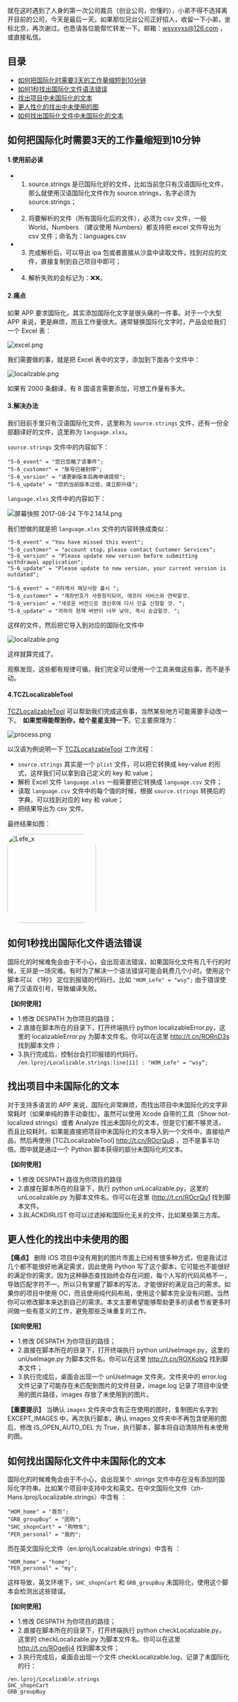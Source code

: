 就在这时遇到了人身的第一次公司裁员（创业公司，你懂的），小弟不得不选择离开目前的公司，今天是最后一天。如果那位兄台公司正好招人，收留一下小弟，坐标北京，再次谢过。也恳请各位能帮忙转发一下。邮箱：wsyxyxs@126.com ，或直接私信。

## 目录
* [如何把国际化时需要3天的工作量缩短到10分钟](#如何把国际化时需要3天的工作量缩短到10分钟)
* [如何1秒找出国际化文件语法错误](#如何1秒找出国际化文件语法错误)
* [找出项目中未国际化的文本](#找出项目中未国际化的文本)
* [更人性化的找出中未使用的图](#更人性化的找出中未使用的图)
* [如何找出国际化文件中未国际化的文本](#如何找出国际化文件中未国际化的文本)

## 如何把国际化时需要3天的工作量缩短到10分钟

#### 1.使用前必读
- 1. source.strings 是已国际化好的文件，比如当前您只有汉语国际化文件，那么就使用汉语国际化文件作为 source.strings，名字必须为 source.strings；
- 2. 将要解析的文件（所有国际化后的文件），必须为 csv 文件，一般 World，Numbers （建议使用 Numbers）都支持把 excel 文件导出为 csv 文件；命名为：languages.csv 
- 3. 完成解析后，可以导出 ipa 包或者直接从沙盒中读取文件，找到对应的文件，直接复制到自己项目中即可；
- 4. 解析失败的会标记为：❌❌。

#### 2.痛点
如果 APP 要求国际化，其实添加国际化文字是很头痛的一件事。对于一个大型 
APP 来说，更是麻烦，而且工作量很大。通常替换国际化文字时，产品会给我们一个 Excel 表：

![excel.png](http://upload-images.jianshu.io/upload_images/1664496-bcd911a268c2c574.png?imageMogr2/auto-orient/strip%7CimageView2/2/w/1240)

我们需要做的事，就是把 Excel 表中的文字，添加到下面各个文件中：

![locailzable.png](http://upload-images.jianshu.io/upload_images/1664496-c612ff30b7cb26f6.png?imageMogr2/auto-orient/strip%7CimageView2/2/w/1240)

如果有 2000 条翻译，有 8 国语言需要添加，可想工作量有多大。

#### 3.解决办法
我们目前手里只有汉语国际化文件，这里称为 `source.strings` 文件，还有一份全部翻译好的文件，这里称为 `language.xlxs`。

`source.strings` 文件中的内容如下：

```
"5-6_event" = "您已忽略了该事件";
"5-6_customer" = "账号已被封停";
"5-6_version" = "请更新版本后再申请提现";
"5-6_update" = "您的当前版本过低，请立即升级";
```

`language.xlxs` 文件中的内容如下：

![屏幕快照 2017-08-24 下午2.14.14.png](http://upload-images.jianshu.io/upload_images/1664496-dae9f3040de68c75.png?imageMogr2/auto-orient/strip%7CimageView2/2/w/1240)

我们想做的就是把 `language.xlxs` 文件的内容转换成类似：
```
"5-6_event" = "You have missed this event";
"5-6_customer" = "account stop，please contact Customer Services";
"5-6_version" = "Please update new version before submitting withdrawal application";
"5-6_update" = "Please update to new version, your current version is outdated";
```

```
"5-6_event" = "귀하께서 해당사항 홀시 ";
"5-6_customer" = "계좌번호가 사용정지되어, 애프터 서비스와 연락할것. 
"5-6_version" = "새로운 버전으로 갱신후에 다시 인출 신청할 것. ";
"5-6_update" = "귀하의 현재 버번이 너무 낮아, 즉시 승급할것. ";
```
这样的文件，然后把它导入到对应的国际化文件中

![locailzable.png](http://upload-images.jianshu.io/upload_images/1664496-93f1d3caf030a360.png?imageMogr2/auto-orient/strip%7CimageView2/2/w/1240)

这样就算完成了。

观察发现，这些都有规律可循，我们完全可以使用一个工具来做这些事，而不是手动。

#### 4.TCZLocalizableTool
[TCZLocalizableTool](https://github.com/lefex/TCZLocalizableTool) 可以帮助我们完成这些事，当然某些地方可能需要手动改一下。　**如果觉得能帮到你，给个星星支持一下**。它主要原理为：


![process.png](http://upload-images.jianshu.io/upload_images/1664496-b5293bcfe41a2a62.png?imageMogr2/auto-orient/strip%7CimageView2/2/w/1240)

以汉语为例说明一下 [TCZLocalizableTool](https://github.com/lefex/TCZLocalizableTool) 工作流程：

- `source.strings` 其实是一个 `plist` 文件，可以把它转换成 key-value 的形式，这样我们可以拿到自己定义的 key 和 value；
- 解析 Excel 文件 `language.xlxs` 一般需要把它转换成 `language.csv` 文件；
- 读取 `language.csv` 文件中的每个值的时候，根据 `source.strings` 转换后的字典，可以找到对应的 key 和 value；
- 把结果导出为 csv 文件。

最终结果如图：

<img style="border-radius: 30px" src="http://upload-images.jianshu.io/upload_images/1664496-f66d9a1353134420.png?imageMogr2/auto-orient/strip%7CimageView2/2/w/1240" title="Lefe_x" width="200"/>


## 如何1秒找出国际化文件语法错误

国际化的时候难免会由于不小心，会出现语法错误，如果国际化文件有几千行的时候，无非是一场灾难。有时为了解决一个语法错误可能会耗费几个小时。使用这个脚本可以 《1秒》 定位到报错的代码行。比如 `"HOM_Lefe" = "wsy“;` 由于错误使用了汉语双引号，导致编译失败。

**【如何使用】**
* 1.修改 DESPATH 为你项目的路径；
* 2.直接在脚本所在的目录下，打开终端执行 python localizableError.py，这里的 localizableError.py 为脚本文件名。你可以在这里 http://t.cn/RORnD3s 找到脚本文件；
* 3.执行完成后，控制台会打印报错的代码行。
`/en.lproj/Localizable.strings:line[11] : "HOM_Lefe" = "wsy“;`

## 找出项目中未国际化的文本

对于支持多语言的 APP 来说，国际化非常麻烦，而找出项目中未国际化的文字非常耗时（如果单纯的靠手动查找）。虽然可以使用 Xcode 自带的工具（Show not-localized strings）或者 Analyze 找出未国际化的文本，但是它们都不够灵活，而且比较耗时。如果能直接把项目中未国际化的文本导入到一个文件中，直接给产品，然后再使用 [TCZLocalizableTool] http://t.cn/ROcrQuB ，岂不是事半功倍。图中就是通过一个 Python 脚本获得的部分未国际化的文本。

**【如何使用】**
* 1.修改 DESPATH 路径为你项目的路径
* 2.直接在脚本所在的目录下，执行 python unLocalizable.py，这里的 unLocalizable.py 为脚本文件名。你可以在这里 (http://t.cn/ROcrQu1 找到脚本文件。
* 3.BLACKDIRLIST 你可以过滤掉和国际化无关的文件，比如某些第三方库。


## 更人性化的找出中未使用的图

**【痛点】**
删除 iOS 项目中没有用到的图片市面上已经有很多种方式，但是我试过几个都不能很好地满足需求，因此使用 Python 写了这个脚本，它可能也不能很好的满足你的需求，因为这种静态查找始终会存在问题，每个人写的代码风格不一，导致匹配字符不一。所以只有掌握了脚本的写法，才能很好的满足自己的需求。如果你的项目中使用 OC，而且使用纯代码布局，使用这个脚本完全没有问题。当然你可以修改脚本来达到自己的需求。本文主要希望能够帮助更多的读者节省更多时间做一些有意义的工作，避免那些乏味重复的工作。

**【如何使用】**
* 1.修改 DESPATH 为你项目的路径；
* 2.直接在脚本所在的目录下，打开终端执行 python unUseImage.py，这里的 unUseImage.py 为脚本文件名。你可以在这里 http://t.cn/ROXKobQ 找到脚本文件；
* 3.执行完成后，桌面会出现一个 unUseImage 文件夹。文件夹中的 error.log 文件记录了可能存在未匹配到图片的文件目录，image.log 记录了项目中没使用的图片路径，images 存放了未使用到的图片。

**【重要提示】**
当确认 `images` 文件夹中含有正在使用的图时，复制图片名字到 EXCEPT_IMAGES 中，再次执行脚本，确认 images 文件夹中不再包含使用的图后，修改 IS_OPEN_AUTO_DEL 为 True，执行脚本，脚本将自动清除所有未使用的图。

## 如何找出国际化文件中未国际化的文本

国际化的时候难免会由于不小心，会出现某个 .strings 文件中存在没有添加的国际化字符串。比如某个项目中支持中文和英文。在中文国际化文件（zh-Hans.lproj/Localizable.strings）中含有 ：
```
"HOM_home" = "首页";
"GRB_groupBuy" = "团购";
"SHC_shopnCart" = "购物车";
"PER_personal" = "我的";
```

而在英文国际化文件（en.lproj/Localizable.strings）中含有 ：
```
"HOM_home" = "home";
"PER_personal" = "my";
```

这样导致，英文环境下，`SHC_shopnCart` 和 `GRB_groupBuy` 未国际化，使用这个脚本会检测出这些错误。

**【如何使用】**

* 1.修改 DESPATH 为你项目的路径；
* 2.直接在脚本所在的目录下，打开终端执行 python checkLocalizable.py，这里的 checkLocalizable.py 为脚本文件名。你可以在这里 http://t.cn/ROge6j4 找到脚本文件；
* 3.执行完成后，桌面会出现一个文件 checkLocalizable.log，记录了未国际化的行：

```
/en.lproj/Localizable.strings
SHC_shopnCart
GRB_groupBuy
```


